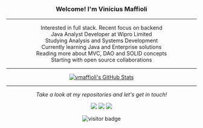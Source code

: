 <h3 align="center"> Welcome! I'm Vinícius Maffioli</h3>

---
<p align="center">
Interested in full stack. Recent focus on backend <br/>
Java Analyst Developer at Wipro Limited <br/>
Studying Analysis and Systems Development <br/>
Currently learning Java and Enterprise solutions <br/>
Reading more about MVC, DAO and SOLID concepts <br/>
Starting with open source collaborations <br/>
</p>  

---



<p align="center">
<a href="https://github.com/vmaffioli/vmaffioli">
  <img align="center" src="https://github-readme-stats.vercel.app/api?username=vmaffioli&show_icons=true&line_height=27&count_private=true&title_color=ffffff&text_color=c9cacc&icon_color=2bbc8a&bg_color=1d1f21" alt="vmaffioli's GitHub Stats" />
</a>
</p>  

---


<p align="center">
  <i>Take a look at my repositories and let's get in touch!</i>

<p align="center">
<a href= "https://github.com/vmaffioli/vmaffioli/"><img src="https://img.icons8.com/material-outlined/27/000000/ball-point-pen.png"/></a>
<a href= "https://www.linkedin.com/in/vinicius-maffioli/"><img src="https://img.icons8.com/material-outlined/30/000000/linkedin.png"/></a>
<a href= "https://vmaffioli.website"><img src="https://img.icons8.com/material-outlined/27/000000/geography.png"/></a>
</p>

<p  align="center">
<!--<img src="https://visitor-badge.glitch.me/badge?page_id=halfrost.halfrost" alt="visitor badge"/>-->
<img src="https://visitor-badge.laobi.icu/badge?page_id=vmaffioli.vmaffioli" alt="visitor badge"/>       
</p>

</p>
